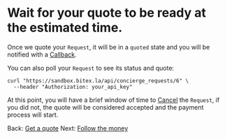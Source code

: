 
# Wait for your quote to be ready at the estimated time.

Once we quote your `Request`, it will be in a `quoted` state and you will be notified with a [Callback](/bitex-guides/concierge/callback).

You can also poll your `Request` to see its status and quote:

```
curl "https://sandbox.bitex.la/api/concierge_requests/6" \
  --header "Authorization: your_api_key"
```

At this point, you will have a brief window of time to [Cancel](/bitex-guides/concierge/cancelling) the `Request`, if you did not, the quote will be considered accepted and the payment process will start.

<div class="footer-nav">
  <span>
    Back:
    <a href="/concierge/get_quote">Get a quote</a>
  </span>
  <span class="forth">
      Next: 
      <a href="/concierge/follow">Follow the money</a>
  </span>
</div>
